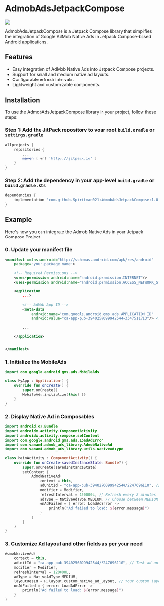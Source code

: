 # AdmobAdsJetpackCompose

[![](https://jitpack.io/v/Spiritman021/AdmobAdsJetpackCompose.svg)](https://jitpack.io/#Spiritman021/AdmobAdsJetpackCompose)

AdmobAdsJetpackCompose is a Jetpack Compose library that simplifies the integration of Google AdMob Native Ads in Jetpack Compose-based Android applications.

## Features

- Easy integration of AdMob Native Ads into Jetpack Compose projects.
- Support for small and medium native ad layouts.
- Configurable refresh intervals.
- Lightweight and customizable components.

## Installation

To use the AdmobAdsJetpackCompose library in your project, follow these steps:

### Step 1: Add the JitPack repository to your root `build.gradle` or `settings.gradle`

```gradle
allprojects {
    repositories {
        ...
        maven { url 'https://jitpack.io' }
    }
}
```

### Step 2: Add the dependency in your app-level `build.gradle` or `build.gradle.kts`
```gradle
dependencies {
    implementation 'com.github.Spiritman021:AdmobAdsJetpackCompose:1.0'
}
```

## Example
Here's how you can integrate the Admob Native Ads in your Jetpack Compose Project

### 0. Update your manifest file
```xml
<manifest xmlns:android="http://schemas.android.com/apk/res/android"
    package="your.package.name">

    <!-- Required Permissions -->
    <uses-permission android:name="android.permission.INTERNET"/>
    <uses-permission android:name="android.permission.ACCESS_NETWORK_STATE"/>

    <application
        ...>
        
        <!-- AdMob App ID -->
        <meta-data
            android:name="com.google.android.gms.ads.APPLICATION_ID"
            android:value="ca-app-pub-3940256099942544~3347511713"/> <!-- Replace with your AdMob App ID -->

        ...

    </application>


</manifest>

```

### 1. Initialize the MobileAds

```kotlin
import com.google.android.gms.ads.MobileAds

class MyApp : Application() {
    override fun onCreate() {
        super.onCreate()
        MobileAds.initialize(this) {}
    }
}
```

### 2. Display Native Ad in Composables

```kotlin
import android.os.Bundle
import androidx.activity.ComponentActivity
import androidx.activity.compose.setContent
import com.google.android.gms.ads.LoadAdError
import com.vanand.admob_ads_library.AdmobNativeAd
import com.vanand.admob_ads_library.utils.NativeAdType

class MainActivity : ComponentActivity() {
    override fun onCreate(savedInstanceState: Bundle?) {
        super.onCreate(savedInstanceState)
        setContent {
            AdmobNativeAd(
                context = this,
                adUnitId = "ca-app-pub-3940256099942544/2247696110", // Test ad unit ID for native ads
                modifier = Modifier,
                refreshInterval = 120000L, // Refresh every 2 minutes
                adType = NativeAdType.MEDIUM, // Choose between MEDIUM or SMALL
                onAdFailed = { error: LoadAdError ->
                    println("Ad failed to load: ${error.message}")
                }
            )
        }
    }
}

```

### 3. Customize Ad layout and other fields as per your need

```kotlin
AdmobNativeAd(
    context = this,
    adUnitId = "ca-app-pub-3940256099942544/2247696110", // Test ad unit ID for native ads
    modifier = Modifier,
    refreshInterval = 120000L,
    adType = NativeAdType.MEDIUM,
    layoutResId = R.layout.custom_native_ad_layout, // Your custom layout
    onAdFailed = { error: LoadAdError ->
        println("Ad failed to load: ${error.message}")
    }
)
```
